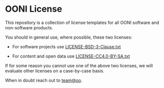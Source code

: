 # OONI License

This repository is a collection of license templates for all OONI software and non-software products.

You should in general use, where possible, these two licenses:

* For software projects use [LICENSE-BSD-3-Clause.txt](LICENSE-BSD-3-Clause.txt)

* For content and open data use [LICENSE-CC4.0-BY-SA.txt](LICENSE-CC4.0-BY-SA.txt)

If for some reason you cannot use one of the above two licenses, we will
evaluate other licenses on a case-by-case basis.

When in doubt reach out to [team@oo](https://ooni.torproject.org/about/#contact).
